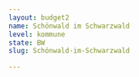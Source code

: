 ```yaml
---
layout: budget2
name: Schönwald im Schwarzwald
level: kommune
state: BW
slug: Schönwald-im-Schwarzwald

---
```



